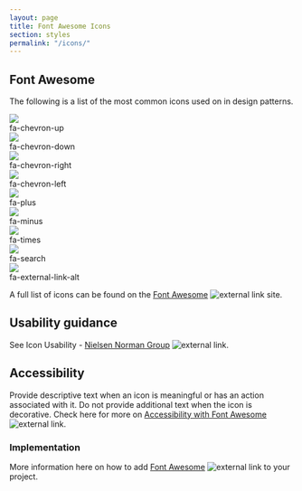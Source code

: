 ```yaml
---
layout: page
title: Font Awesome Icons
section: styles
permalink: "/icons/"
---
```



## Font Awesome

The following is a list of the most common icons used on in design patterns.

<div class="boxes-icons">
  <div class="box-icons-wrap">
    <img src="{{ BASE_PATH }}assets/img/chevron-up.svg" /><br />
    fa-chevron-up
  </div>
  <div class="box-icons-wrap">
    <img src="/assets/img/chevron-down.svg {{ | append: site.github.build_revision | relative_url}}" /><br />
    fa-chevron-down
  </div>
  <div class="box-icons-wrap">
    <span style="font-size: 3em; color: Tomato;">
      <i class="fas fa-camera"></i>
    </span>
    <img src="/assets/img/chevron-right.svg" /><br />
    fa-chevron-right
  </div>
  <div class="box-icons-wrap">
    <img src="/assets/img/chevron-left.svg" /><br />
    fa-chevron-left
  </div>
  <div class="box-icons-wrap">
    <img src="/assets/img/plus.svg" /><br />
    fa-plus
  </div>
  <div class="box-icons-wrap">
    <img src="/assets/img/minus.svg" /><br />
    fa-minus
  </div>
  <div class="box-icons-wrap">
    <img src="/assets/img/times.svg" /><br />
    fa-times
  </div>
  <div class="box-icons-wrap">
    <img src="/assets/img/search.svg" /><br />
    fa-search
  </div>
  <div class="box-icons-wrap">
    <img src="/assets/img/external-link-alt.svg" /><br />
    fa-external-link-alt
  </div>
</div>

A full list of icons can be found on the [Font Awesome](https://fontawesome.com/icons?d=gallery) ![external link](/assets/img/ext-link.png) site.

## Usability guidance
See Icon Usability - [Nielsen Norman Group](https://www.nngroup.com/articles/icon-usability/) ![external link](/assets/img/ext-link.png).

## Accessibility
Provide descriptive text when an icon is meaningful or has an action associated with it. Do not provide additional text when the icon is decorative.
Check here for more on [Accessibility with Font Awesome](https://fontawesome.com/how-to-use/on-the-web/other-topics/accessibility) ![external link](/assets/img/ext-link.png).

### Implementation
More information here on how to add [Font Awesome](https://fontawesome.com/how-to-use/on-the-web/setup/getting-started?using=web-fonts-with-css) ![external link](/assets/img/ext-link.png) to your project.
